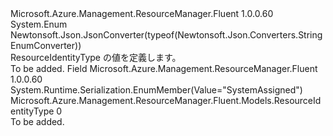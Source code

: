 <Type Name="ResourceIdentityType" FullName="Microsoft.Azure.Management.ResourceManager.Fluent.Models.ResourceIdentityType">
  <TypeSignature Language="C#" Value="public enum ResourceIdentityType" />
  <TypeSignature Language="ILAsm" Value=".class public auto ansi sealed ResourceIdentityType extends System.Enum" />
  <TypeSignature Language="DocId" Value="T:Microsoft.Azure.Management.ResourceManager.Fluent.Models.ResourceIdentityType" />
  <TypeSignature Language="VB.NET" Value="Public Enum ResourceIdentityType" />
  <TypeSignature Language="F#" Value="type ResourceIdentityType = " />
  <AssemblyInfo>
    <AssemblyName>Microsoft.Azure.Management.ResourceManager.Fluent</AssemblyName>
    <AssemblyVersion>1.0.0.60</AssemblyVersion>
  </AssemblyInfo>
  <Base>
    <BaseTypeName>System.Enum</BaseTypeName>
  </Base>
  <Attributes>
    <Attribute>
      <AttributeName>Newtonsoft.Json.JsonConverter(typeof(Newtonsoft.Json.Converters.StringEnumConverter))</AttributeName>
    </Attribute>
  </Attributes>
  <Docs>
    <summary>
            ResourceIdentityType の値を定義します。
            </summary>
    <remarks>To be added.</remarks>
  </Docs>
  <Members>
    <Member MemberName="SystemAssigned">
      <MemberSignature Language="C#" Value="SystemAssigned" />
      <MemberSignature Language="ILAsm" Value=".field public static literal valuetype Microsoft.Azure.Management.ResourceManager.Fluent.Models.ResourceIdentityType SystemAssigned = int32(0)" />
      <MemberSignature Language="DocId" Value="F:Microsoft.Azure.Management.ResourceManager.Fluent.Models.ResourceIdentityType.SystemAssigned" />
      <MemberSignature Language="VB.NET" Value="SystemAssigned" />
      <MemberSignature Language="F#" Value="SystemAssigned = 0" Usage="Microsoft.Azure.Management.ResourceManager.Fluent.Models.ResourceIdentityType.SystemAssigned" />
      <MemberType>Field</MemberType>
      <AssemblyInfo>
        <AssemblyName>Microsoft.Azure.Management.ResourceManager.Fluent</AssemblyName>
        <AssemblyVersion>1.0.0.60</AssemblyVersion>
      </AssemblyInfo>
      <Attributes>
        <Attribute>
          <AttributeName>System.Runtime.Serialization.EnumMember(Value="SystemAssigned")</AttributeName>
        </Attribute>
      </Attributes>
      <ReturnValue>
        <ReturnType>Microsoft.Azure.Management.ResourceManager.Fluent.Models.ResourceIdentityType</ReturnType>
      </ReturnValue>
      <MemberValue>0</MemberValue>
      <Docs>
        <summary>To be added.</summary>
      </Docs>
    </Member>
  </Members>
</Type>